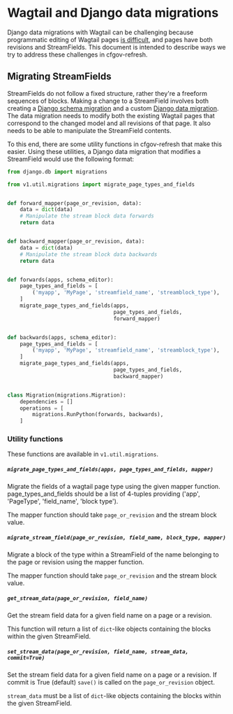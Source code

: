 # Wagtail and Django data migrations

Django data migrations with Wagtail can be challenging because programmatic editing of Wagtail pages [is difficult](https://github.com/torchbox/wagtail/issues/1101), and pages have both revisions and StreamFields. This document is intended to describe ways we try to address these challenges in cfgov-refresh.

## Migrating StreamFields

StreamFields do not follow a fixed structure, rather they're a freeform sequences of blocks. Making a change to a StreamField involves both creating a [Django schema migration](https://docs.djangoproject.com/en/1.8/topics/migrations/#workflow) and a custom [Django data migration](https://docs.djangoproject.com/en/1.8/topics/migrations/#data-migrations). The data migration needs to modify both the existing Wagtail pages that correspond to the changed model and all revisions of that page. It also needs to be able to manipulate the StreamField contents.

To this end, there are some utility functions in cfgov-refresh that make this easier. Using these utilities, a Django data migration that modifies a StreamField would use the following format:

```python
from django.db import migrations

from v1.util.migrations import migrate_page_types_and_fields


def forward_mapper(page_or_revision, data):
    data = dict(data)
    # Manipulate the stream block data forwards
    return data


def backward_mapper(page_or_revision, data):
    data = dict(data)
    # Manipulate the stream block data backwards
    return data


def forwards(apps, schema_editor):
    page_types_and_fields = [
        ('myapp', 'MyPage', 'streamfield_name', 'streamblock_type'),
    ]
    migrate_page_types_and_fields(apps,
                                  page_types_and_fields,
                                  forward_mapper)


def backwards(apps, schema_editor):
    page_types_and_fields = [
        ('myapp', 'MyPage', 'streamfield_name', 'streamblock_type'),
    ]
    migrate_page_types_and_fields(apps,
                                  page_types_and_fields,
                                  backward_mapper)


class Migration(migrations.Migration):
    dependencies = []
    operations = [
        migrations.RunPython(forwards, backwards),
    ]
```

### Utility functions

These functions are available in `v1.util.migrations`.

##### `migrate_page_types_and_fields(apps, page_types_and_fields, mapper)`

Migrate the fields of a wagtail page type using the given mapper function. page_types_and_fields should be a list of 4-tuples providing ('app', 'PageType', 'field_name', 'block type').

The mapper function should take `page_or_revision` and the stream block value.

##### `migrate_stream_field(page_or_revision, field_name, block_type, mapper)`

Migrate a block of the type within a StreamField of the name belonging to the page or revision using the mapper function.

The mapper function should take `page_or_revision` and the stream block value.

##### `get_stream_data(page_or_revision, field_name)`

Get the stream field data for a given field name on a page or a revision.

This function will return a list of `dict`-like objects containing the blocks within the given StreamField.

##### `set_stream_data(page_or_revision, field_name, stream_data, commit=True)`

Set the stream field data for a given field name on a page or a revision. If commit is True (default) `save()` is called on the `page_or_revision` object.

`stream_data` must be a list of `dict`-like objects containing the blocks within the given StreamField.
